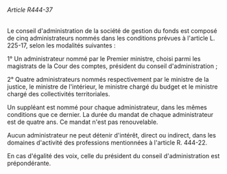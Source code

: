 ###### Article R444-37

Le conseil d'administration de la société de gestion du fonds est composé de cinq administrateurs nommés dans les conditions prévues à l'article L. 225-17, selon les modalités suivantes :

1° Un administrateur nommé par le Premier ministre, choisi parmi les magistrats de la Cour des comptes, président du conseil d'administration ;

2° Quatre administrateurs nommés respectivement par le ministre de la justice, le ministre de l'intérieur, le ministre chargé du budget et le ministre chargé des collectivités territoriales.

Un suppléant est nommé pour chaque administrateur, dans les mêmes conditions que ce dernier. La durée du mandat de chaque administrateur est de quatre ans. Ce mandat n'est pas renouvelable.

Aucun administrateur ne peut détenir d'intérêt, direct ou indirect, dans les domaines d'activité des professions mentionnées à l'article R. 444-22.

En cas d'égalité des voix, celle du président du conseil d'administration est prépondérante.

